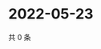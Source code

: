 # 2022-05-23

共 0 条

<!-- BEGIN WEIBO -->
<!-- 最后更新时间 Mon May 23 2022 04:01:19 GMT+0800 (China Standard Time) -->

<!-- END WEIBO -->

